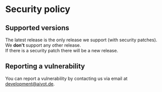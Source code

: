 # Security policy

## Supported versions

The latest release is the only release we support (with security patches).
We **don't** support any other release.  
If there is a security patch there will be a new release.

## Reporting a vulnerability

You can report a vulnerability by contacting us via email at
[development@aivot.de](mailto:development@aivot.de?subject=[SECURITY]).
